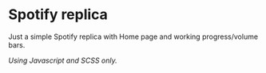 # Spotify replica

Just a simple Spotify replica with Home page and working progress/volume bars.

*Using Javascript and SCSS only.*
